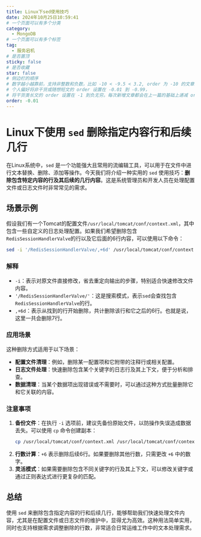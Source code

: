```yaml
---
title: Linux下sed使用技巧
date: 2024年10月25日10:59:41
# 一个页面可以有多个分类
category:
  - MongoDB
# 一个页面可以有多个标签
tag:
  - 服务宕机
# 是否置顶
sticky: false
# 是否收藏
star: false
# 侧边栏的顺序
# 数字越小越靠前，支持非整数和负数，比如 -10 < -9.5 < 3.2, order 为 -10 的文章会最靠上。
# 个人偏好将非干货或随想短文的 order 设置在 -0.01 到 -0.99，
# 将干货类长文的 order 设置在 -1 到负无穷。每次新增文章都会在上一篇的基础上递减 order 值。
order: -0.01
---
```



# Linux下使用 `sed` 删除指定内容行和后续几行

在Linux系统中，`sed` 是一个功能强大且常用的流编辑工具，可以用于在文件中进行文本替换、删除、添加等操作。今天我们将介绍一种实用的 `sed` 使用技巧：**删除包含特定内容的行及其后续的几行内容**。这是系统管理员和开发人员在处理配置文件或日志文件时非常常见的需求。

## 场景示例

假设我们有一个Tomcat的配置文件`/usr/local/tomcat/conf/context.xml`，其中包含一些自定义的日志处理配置。如果我们希望删除包含`RedisSessionHandlerValve`的行以及它后面的6行内容，可以使用以下命令：

```bash
sed -i '/RedisSessionHandlerValve/,+6d' /usr/local/tomcat/conf/context.xml
```

### 解释

- `-i`：表示对原文件直接修改，省去重定向输出的步骤，特别适合快速修改文件内容。
- `'/RedisSessionHandlerValve/'`：这是搜索模式，表示`sed`会查找包含`RedisSessionHandlerValve`的行。
- `,+6d`：表示从找到的行开始删除，共计删除该行和它之后的6行。也就是说，这里一共会删除7行。

### 应用场景

这种删除方式适用于以下场景：

- **配置文件清理**：例如，删除某一配置项和它附带的注释行或相关配置。
- **日志文件处理**：快速删除包含某个关键字的日志行及其上下文，便于分析和排查。
- **数据清理**：当某个数据项出现错误或不需要时，可以通过这种方式批量删除它和它关联的内容。

### 注意事项

1. **备份文件**：在执行 `-i` 选项前，建议先备份原始文件，以防操作失误造成数据丢失。可以使用 `cp` 命令创建副本：
   ```bash
   cp /usr/local/tomcat/conf/context.xml /usr/local/tomcat/conf/context.xml.bak
   ```
2. **行数计算**：`+6` 表示删除后续6行。如果要删除其他行数，只需更改 `+6` 中的数字。
3. **灵活模式**：如果需要删除包含不同关键字的行及其上下文，可以修改关键字或通过正则表达式进行更复杂的匹配。

## 总结

使用 `sed` 来删除包含指定内容的行和后续几行，能够帮助我们快速处理文件内容，尤其是在配置文件或日志文件的维护中，显得尤为高效。这种用法简单实用，同时也支持根据需求调整删除的行数，非常适合日常运维工作中的文本处理需求。

